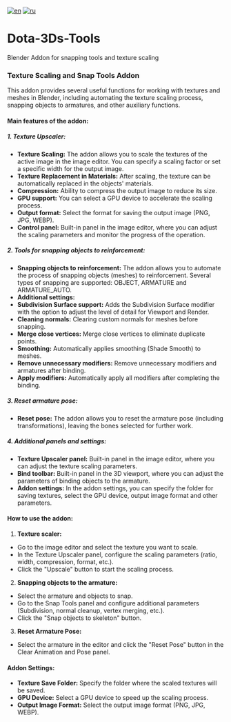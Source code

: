[![en](https://img.shields.io/badge/lang-en-red.svg)](https://github.com/neverminder0/Dota-3Ds-Tools/blob/main/README.md)
[![ru](https://img.shields.io/badge/lang-ru-green.svg)](https://github.com/neverminder0/Dota-3Ds-Tools/blob/main/README.ru.md)
# Dota-3Ds-Tools
Blender Addon for snapping tools and texture scaling 
### **Texture Scaling and Snap Tools Addon**

This addon provides several useful functions for working with textures and meshes in Blender, including automating the texture scaling process, snapping objects to armatures, and other auxiliary functions.

#### **Main features of the addon:**

##### **1. Texture Upscaler:**
- **Texture Scaling:** The addon allows you to scale the textures of the active image in the image editor. You can specify a scaling factor or set a specific width for the output image.
- **Texture Replacement in Materials:** After scaling, the texture can be automatically replaced in the objects' materials.
- **Compression:** Ability to compress the output image to reduce its size.
- **GPU support:** You can select a GPU device to accelerate the scaling process.
- **Output format:** Select the format for saving the output image (PNG, JPG, WEBP).
- **Control panel:** Built-in panel in the image editor, where you can adjust the scaling parameters and monitor the progress of the operation.

##### **2. Tools for snapping objects to reinforcement:**
- **Snapping objects to reinforcement:** The addon allows you to automate the process of snapping objects (meshes) to reinforcement. Several types of snapping are supported: OBJECT, ARMATURE and ARMATURE_AUTO.
- **Additional settings:**
- **Subdivision Surface support:** Adds the Subdivision Surface modifier with the option to adjust the level of detail for Viewport and Render.
- **Cleaning normals:** Clearing custom normals for meshes before snapping.
- **Merge close vertices:** Merge close vertices to eliminate duplicate points.
- **Smoothing:** Automatically applies smoothing (Shade Smooth) to meshes.
- **Remove unnecessary modifiers:** Remove unnecessary modifiers and armatures after binding.
- **Apply modifiers:** Automatically apply all modifiers after completing the binding.

##### **3. Reset armature pose:**
- **Reset pose:** The addon allows you to reset the armature pose (including transformations), leaving the bones selected for further work.

##### **4. Additional panels and settings:**
- **Texture Upscaler panel:** Built-in panel in the image editor, where you can adjust the texture scaling parameters.
- **Bind toolbar:** Built-in panel in the 3D viewport, where you can adjust the parameters of binding objects to the armature.
- **Addon settings:** In the addon settings, you can specify the folder for saving textures, select the GPU device, output image format and other parameters.

#### **How ​​to use the addon:**

1. **Texture scaler:**
- Go to the image editor and select the texture you want to scale.
- In the Texture Upscaler panel, configure the scaling parameters (ratio, width, compression, format, etc.).
- Click the "Upscale" button to start the scaling process.

2. **Snapping objects to the armature:**
- Select the armature and objects to snap.
- Go to the Snap Tools panel and configure additional parameters (Subdivision, normal cleanup, vertex merging, etc.).
- Click the "Snap objects to skeleton" button.

3. **Reset Armature Pose:**
- Select the armature in the editor and click the "Reset Pose" button in the Clear Animation and Pose panel.

#### **Addon Settings:**
- **Texture Save Folder:** Specify the folder where the scaled textures will be saved.
- **GPU Device:** Select a GPU device to speed up the scaling process.
- **Output Image Format:** Select the output image format (PNG, JPG, WEBP).

